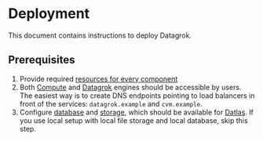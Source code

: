 <!-- TITLE: Deployment -->
<!-- SUBTITLE: -->

# Deployment

This document contains instructions to deploy Datagrok.

## Prerequisites

1. Provide required [resources for every component](infrastructure.md#resources)
2. Both [Compute](infrastructure.md#compute-components) and [Datagrok](infrastructure.md#datagrok-components) engines
   should be accessible by users. The easiest way is to create DNS endpoints pointing to load balancers in front of the
   services:
   `datagrok.example` and `cvm.example`.
3. Configure [database](infrastructure.md#database) and [storage](infrastructure.md#storage), which should be available
   for [Datlas](infrastructure.md#datlas). If you use local setup with local file storage and local database, skip this
   step.

## 